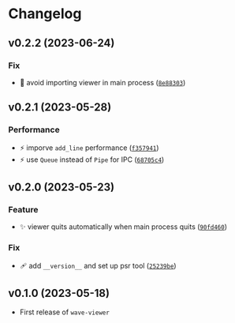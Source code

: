 # Changelog

<!--next-version-placeholder-->

## v0.2.2 (2023-06-24)

### Fix

* :bug: avoid importing viewer in main process ([`8e88303`](https://github.com/kahojyun/wave-viewer/commit/8e883039e3dc74439548f3a33eb9fa8af852fefd))

## v0.2.1 (2023-05-28)
### Performance
* :zap: imporve `add_line` performance ([`f357941`](https://github.com/kahojyun/wave-viewer/commit/f3579411258312b61fdf3296fd65cf623864507d))
* :zap: use `Queue` instead of `Pipe` for IPC ([`68705c4`](https://github.com/kahojyun/wave-viewer/commit/68705c4c3e5652e8a43f1cd67d10acfadc2077aa))

## v0.2.0 (2023-05-23)
### Feature
* :sparkles: viewer quits automatically when main process quits ([`90fd460`](https://github.com/kahojyun/wave-viewer/commit/90fd46095806d1cd3f699eedce0698ecb961e853))

### Fix
* :adhesive_bandage: add `__version__` and set up psr tool ([`25239be`](https://github.com/kahojyun/wave-viewer/commit/25239be4dd7c827c55c027954d125b5b737dd209))

## v0.1.0 (2023-05-18)

- First release of `wave-viewer`